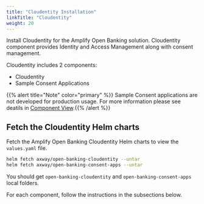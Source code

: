 ```yaml
---
title: "Cloudentity Installation"
linkTitle: "Cloudentity"
weight: 20
---
```


Install Cloudentity for the Amplify Open Banking solution. Cloudentity component provides Identity and Access Management along with consent management. 

Cloudentity includes 2 components:

* Cloudentity
* Sample Consent Applications

{{% alert title="Note" color="primary" %}} Sample Consent applications are not developed for production usage. For more information please see deatils in [Component View](/docs/overview/technical/component).{{% /alert %}}

## Fetch the Cloudentity Helm charts

Fetch the Amplify Open Banking Cloudentity Helm charts to view the `values.yaml` file.

```bash
helm fetch axway/open-banking-cloudentity --untar
helm fetch axway/open-banking-consent-apps --untar
```

You should get `open-banking-cloudentity` and `open-banking-consent-apps` local folders.

For each component, follow the instructions in the subsections below.
